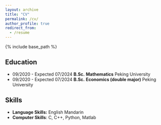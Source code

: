 ```yaml
---
layout: archive
title: "CV"
permalink: /cv/
author_profile: true
redirect_from:
  - /resume
---
```


{% include base_path %}

## Education

- 09/2020 - Expected 07/2024       **B.Sc.**        **Mathematics**        Peking University
- 09/2020 - Expected 07/2024       **B.Sc.**        **Economics (double major)**       Peking University



## Skills

- **Language Skills:** English Mandarin
- **Computer Skills**: C, C++, Python, Matlab
